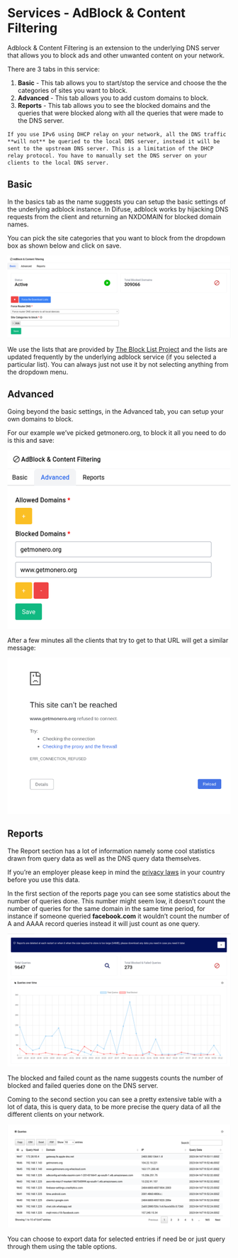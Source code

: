 # Services - AdBlock & Content Filtering

Adblock & Content Filtering is an extension to the underlying DNS server that allows you to block ads and other unwanted content on your network. 

There are 3 tabs in this service:

1. **Basic** - This tab allows you to start/stop the service and choose the the categories of sites you want to block.
2. **Advanced** - This tab allows you to add custom domains to block.
3. **Reports** - This tab allows you to see the blocked domains and the queries that were blocked along with all the queries that were made to the DNS server.

```admonish warn
If you use IPv6 using DHCP relay on your network, all the DNS traffic **will not** be queried to the local DNS server, instead it will be sent to the upstream DNS server. This is a limitation of the DHCP relay protocol. You have to manually set the DNS server on your clients to the local DNS server.
```

## Basic

In the basics tab as the name suggests you can setup the basic settings of the underlying adblock instance. In Difuse, adblock works by hijacking DNS requests from the client and returning an NXDOMAIN for blocked domain names.

You can pick the site categories that you want to block from the dropdown box as shown below and click on save.

<a data-fancybox data-src="./img/6.png" data-caption="Services - Adblock & Content Filtering - Basic">
  <img src="./img/6.png" />
</a>

We use the lists that are provided by [The Block List Project](https://github.com/blocklistproject/Lists) and the lists are updated frequently by the underlying adblock service (if you selected a particular list). You can always just not use it by not selecting anything from the dropdown menu.

## Advanced

Going beyond the basic settings, in the Advanced tab, you can setup your own domains to block.

For our example we’ve picked getmonero.org, to block it all you need to do is this and save:

<center>
<a data-fancybox data-src="./img/7.png" data-caption="Services - Adblock & Content Filtering - Advanced">
  <img src="./img/7.png" />
</a>
</center>

After a few minutes all the clients that try to get to that URL will get a similar message:

<a data-fancybox data-src="./img/8.png" data-caption="Services - Adblock & Content Filtering - Advanced">
  <img src="./img/8.png" />
</a>

## Reports

The Report section has a lot of information namely some cool statistics drawn from query data as well as the DNS query data themselves. 

If you’re an employer please keep in mind the [privacy laws](https://en.wikipedia.org/wiki/Privacy_law) in your country before you use this data.

In the first section of the reports page you can see some statistics about the number of queries done. This number might seem low, it doesn’t count the number of queries for the same domain in the same time period, for instance if someone queried **facebook.com** it wouldn’t count the number of A and AAAA record queries instead it will just count as one query.

<a data-fancybox data-src="./img/9.png" data-caption="Services - Adblock & Content Filtering - Reports">
  <img src="./img/9.png" />
</a>

The blocked and failed count as the name suggests counts the number of blocked and failed queries done on the DNS server.

Coming to the second section you can see a pretty extensive table with a lot of data, this is query data, to be more precise the query data of all the different clients on your network.

<a data-fancybox data-src="./img/10.png" data-caption="Services - Adblock & Content Filtering - Reports">
  <img src="./img/10.png" />
</a>

You can choose to export data for selected entries if need be or just query through them using the table options.